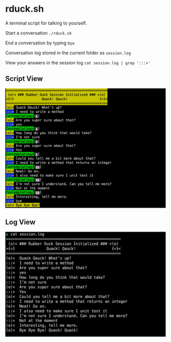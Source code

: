 # rduck.sh

A terminal script for talking to yourself.

Start a conversation `./rduck.sh`

End a conversation by typing `bye`

Conversation log stored in the current folder as `session.log`

View your answers in the session log `cat session.log | grep ':::>'`

## Script View ##

![Screenshot](screenshot.png)

## Log View

![Logview](log.png)
